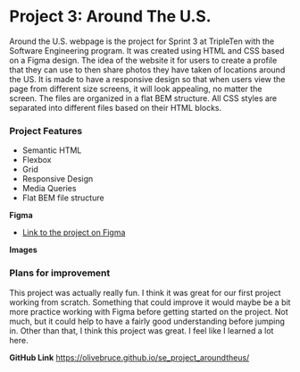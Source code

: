 # Project 3: Around The U.S.

Around the U.S. webpage is the project for Sprint 3 at TripleTen with the Software Engineering program. It was created using HTML and CSS based on a Figma design. The idea of the website it for users to create a profile that they can use to then share photos they have taken of locations around the US. It is made to have a responsive design so that when users view the page from different size screens, it will look appealing, no matter the screen. The files are organized in a flat BEM structure. All CSS styles are separated into different files based on their HTML blocks.

### Project Features

- Semantic HTML
- Flexbox
- Grid
- Responsive Design
- Media Queries
- Flat BEM file structure

**Figma**

- [Link to the project on Figma](https://www.figma.com/file/ii4xxsJ0ghevUOcssTlHZv/Sprint-3%3A-Around-the-US?node-id=0%3A1)

**Images**

### Plans for improvement

This project was actually really fun. I think it was great for our first project working from scratch. Something that could improve it would maybe be a bit more practice working with Figma before getting started on the project. Not much, but it could help to have a fairly good understanding before jumping in. Other than that, I think this project was great. I feel like I learned a lot here.

**GitHub Link**
https://olivebruce.github.io/se_project_aroundtheus/
